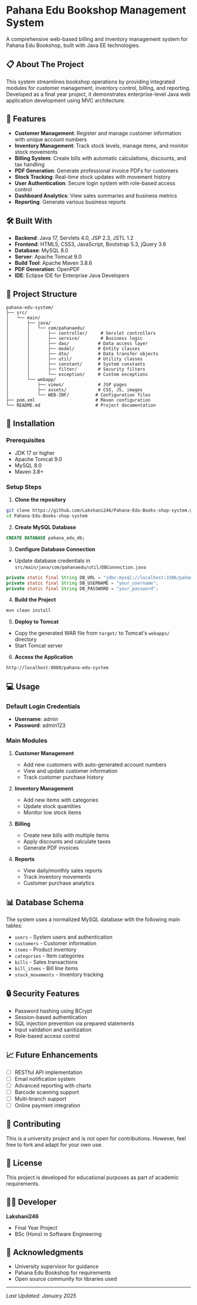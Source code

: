 # Pahana Edu Bookshop Management System

A comprehensive web-based billing and inventory management system for Pahana Edu Bookshop, built with Java EE technologies.

## 📋 About The Project

This system streamlines bookshop operations by providing integrated modules for customer management, inventory control, billing, and reporting. Developed as a final year project, it demonstrates enterprise-level Java web application development using MVC architecture.

## 🚀 Features

- **Customer Management**: Register and manage customer information with unique account numbers
- **Inventory Management**: Track stock levels, manage items, and monitor stock movements
- **Billing System**: Create bills with automatic calculations, discounts, and tax handling
- **PDF Generation**: Generate professional invoice PDFs for customers
- **Stock Tracking**: Real-time stock updates with movement history
- **User Authentication**: Secure login system with role-based access control
- **Dashboard Analytics**: View sales summaries and business metrics
- **Reporting**: Generate various business reports

## 🛠️ Built With

- **Backend**: Java 17, Servlets 4.0, JSP 2.3, JSTL 1.2
- **Frontend**: HTML5, CSS3, JavaScript, Bootstrap 5.3, jQuery 3.6
- **Database**: MySQL 8.0
- **Server**: Apache Tomcat 9.0
- **Build Tool**: Apache Maven 3.8.6
- **PDF Generation**: OpenPDF
- **IDE**: Eclipse IDE for Enterprise Java Developers

## 📁 Project Structure

```
pahana-edu-system/
├── src/
│   └── main/
│       ├── java/
│       │   └── com/pahanaedu/
│       │       ├── controller/     # Servlet controllers
│       │       ├── service/        # Business logic
│       │       ├── dao/           # Data access layer
│       │       ├── model/         # Entity classes
│       │       ├── dto/           # Data transfer objects
│       │       ├── util/          # Utility classes
│       │       ├── constant/      # System constants
│       │       ├── filter/        # Security filters
│       │       └── exception/     # Custom exceptions
│       └── webapp/
│           ├── views/             # JSP pages
│           ├── assets/            # CSS, JS, images
│           └── WEB-INF/          # Configuration files
├── pom.xml                       # Maven configuration
└── README.md                     # Project documentation
```

## 🔧 Installation

### Prerequisites
- JDK 17 or higher
- Apache Tomcat 9.0
- MySQL 8.0
- Maven 3.8+

### Setup Steps

1. **Clone the repository**
```bash
git clone https://github.com/Lakshani246/Pahana-Edu-Books-shop-system.git
cd Pahana-Edu-Books-shop-system
```

2. **Create MySQL Database**
```sql
CREATE DATABASE pahana_edu_db;
```

3. **Configure Database Connection**
- Update database credentials in `src/main/java/com/pahanaedu/util/DBConnection.java`
```java
private static final String DB_URL = "jdbc:mysql://localhost:3306/pahana_edu_db";
private static final String DB_USERNAME = "your_username";
private static final String DB_PASSWORD = "your_password";
```

4. **Build the Project**
```bash
mvn clean install
```

5. **Deploy to Tomcat**
- Copy the generated WAR file from `target/` to Tomcat's `webapps/` directory
- Start Tomcat server

6. **Access the Application**
```
http://localhost:8080/pahana-edu-system
```

## 💻 Usage

### Default Login Credentials
- **Username**: admin
- **Password**: admin123

### Main Modules

1. **Customer Management**
   - Add new customers with auto-generated account numbers
   - View and update customer information
   - Track customer purchase history

2. **Inventory Management**
   - Add new items with categories
   - Update stock quantities
   - Monitor low stock items

3. **Billing**
   - Create new bills with multiple items
   - Apply discounts and calculate taxes
   - Generate PDF invoices

4. **Reports**
   - View daily/monthly sales reports
   - Track inventory movements
   - Customer purchase analytics

## 📊 Database Schema

The system uses a normalized MySQL database with the following main tables:
- `users` - System users and authentication
- `customers` - Customer information
- `items` - Product inventory
- `categories` - Item categories
- `bills` - Sales transactions
- `bill_items` - Bill line items
- `stock_movements` - Inventory tracking

## 🔒 Security Features

- Password hashing using BCrypt
- Session-based authentication
- SQL injection prevention via prepared statements
- Input validation and sanitization
- Role-based access control

## 📈 Future Enhancements

- [ ] RESTful API implementation
- [ ] Email notification system
- [ ] Advanced reporting with charts
- [ ] Barcode scanning support
- [ ] Multi-branch support
- [ ] Online payment integration

## 🤝 Contributing

This is a university project and is not open for contributions. However, feel free to fork and adapt for your own use.

## 📝 License

This project is developed for educational purposes as part of academic requirements.

## 👨‍💻 Developer

**Lakshani246**
- Final Year Project
- BSc (Hons) in Software Engineering

## 🙏 Acknowledgments

- University supervisor for guidance
- Pahana Edu Bookshop for requirements
- Open source community for libraries used

---
*Last Updated: January 2025*